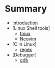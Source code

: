 # Summary

* [Introduction](README.md)
* [Linux Shell tools]
    * [tmux](lst/tmux.md)
    * [Neovim](lst/nvim.md)
* [C in Linux]
    * [regex](linuxc/regex.md)
* [Debugger]
    * [gdb](debugger/gdb.md)

